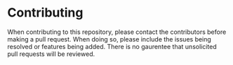 # Contributing

When contributing to this repository, please contact the contributors before making a pull request. When doing so, please include the issues being resolved or features being added. There is no gaurentee that unsolicited pull requests will be reviewed.
